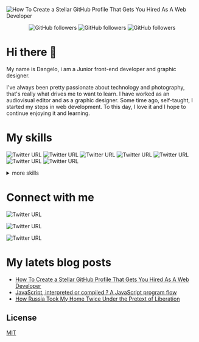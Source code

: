 ![How To Create a Stellar GitHub Profile That Gets You Hired As A Web Developer](https://res.cloudinary.com/sapper-heroku-test/image/upload/v1647894169/test/gh-reame-header_wwagww.png)

<div align="center">

![GitHub followers](https://img.shields.io/github/followers/dangelomedinag?logo=github)
![GitHub followers](https://img.shields.io/github/followers/dangelomedinag?logo=github)
![GitHub followers](https://img.shields.io/github/followers/dangelomedinag?logo=github)

</div>

# Hi there 👋

My name is Dangelo, i am a Junior front-end developer and graphic designer.

I've always been pretty passionate about technology and photography, that's really what drives me to want to learn. I have worked as an audiovisual editor and as a graphic designer. Some time ago, self-taught, I started my steps in web development. To this day, I love it and I hope to continue enjoying it and learning.

# My skills

![Twitter URL](https://img.shields.io/static/v1?label=web&message=html&color=orange)
![Twitter URL](https://img.shields.io/static/v1?label=web&message=css&color=yellow)
![Twitter URL](https://img.shields.io/static/v1?label=web&message=javascript&color=yellow)
![Twitter URL](https://img.shields.io/static/v1?label=code&message=typescript&color=yellow)
![Twitter URL](https://img.shields.io/static/v1?label=code&message=nodejs&color=green)
![Twitter URL](https://img.shields.io/static/v1?label=framework&message=sveltejs&color=orange)
![Twitter URL](https://img.shields.io/static/v1?label=framework&message=reactjs&color=blue)

<details>
<summary>more skills</summary>
<p>

#### Take a look at my latest projects.

```js
const projects = ['https://magacine.vercel.app'];
```

</p></details>

# Connect with me

![Twitter URL](https://img.shields.io/twitter/url?color=black&label=dangelomedinag&style=social&url=https%3A%2F%2Ftwwitter%2Fdangelomedinag)

![Twitter URL](https://img.shields.io/twitter/url?color=black&label=dangelomedinag&logo=instagram&style=social&url=https%3A%2F%2Ftwwitter%2Fdangelomedinag)

![Twitter URL](https://img.shields.io/twitter/url?color=black&label=dangelomedinag&logo=twitch&style=social&url=https%3A%2F%2Ftwwitter%2Fdangelomedinag)

# My latets blog posts

- [How To Create a Stellar GitHub Profile That Gets You Hired As A Web Developer](https://javascript.plainenglish.io/how-to-create-a-stellar-github-profile-that-gets-you-hired-as-a-web-developer-bf2264c7a48a)
- [JavaScript, interpreted or compiled ? A JavaScript program flow](https://javascript.plainenglish.io/how-to-create-a-stellar-github-profile-that-gets-you-hired-as-a-web-developer-bf2264c7a48a)
- [How Russia Took My Home Twice Under the Pretext of Liberation](https://javascript.plainenglish.io/how-to-create-a-stellar-github-profile-that-gets-you-hired-as-a-web-developer-bf2264c7a48a)

## License

[MIT](LICENSE)
